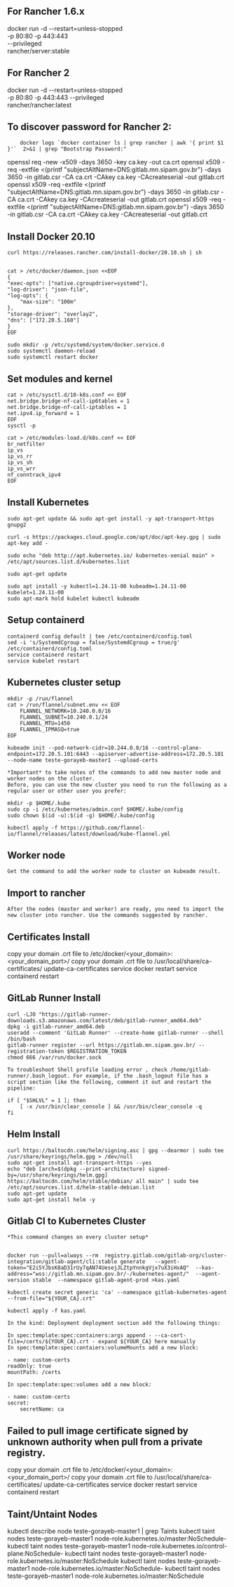 ## For Rancher 1.6.x
docker run -d --restart=unless-stopped \
	-p 80:80 -p 443:443 \
	--privileged \
	rancher/server:stable

## For Rancher 2 
docker run -d --restart=unless-stopped \
  	-p 80:80 -p 443:443 --privileged  \
	rancher/rancher:latest

## To discover password for Rancher 2:
        docker logs `docker container ls | grep rancher | awk '{ print $1 }'`  2>&1 | grep "Bootstrap Password:"


openssl req -new -x509 -days 3650 -key ca.key -out ca.crt
openssl x509 -req -extfile <(printf "subjectAltName=DNS:gitlab.mn.sipam.gov.br") -days 3650 -in gitlab.csr -CA ca.crt -CAkey ca.key -CAcreateserial -out gitlab.crt
openssl x509 -req -extfile <(printf "subjectAltName=DNS:gitlab.mn.sipam.gov.br") -days 3650 -in gitlab.csr -CA ca.crt -CAkey ca.key -CAcreateserial -out gitlab.crt
openssl x509 -req -extfile <(printf "subjectAltName=DNS:gitlab.mn.sipam.gov.br") -days 3650 -in gitlab.csr -CA ca.crt -CAkey ca.key -CAcreateserial -out gitlab.crt



## Install Docker 20.10

    curl https://releases.rancher.com/install-docker/20.10.sh | sh


    cat > /etc/docker/daemon.json <<EOF
    {
    "exec-opts": ["native.cgroupdriver=systemd"],
    "log-driver": "json-file",
    "log-opts": {
        "max-size": "100m"
    },
    "storage-driver": "overlay2",
    "dns": ["172.20.5.160"]
    }
    EOF

    sudo mkdir -p /etc/systemd/system/docker.service.d
    sudo systemctl daemon-reload
    sudo systemctl restart docker

## Set modules and kernel 
    cat > /etc/sysctl.d/10-k8s.conf << EOF
    net.bridge.bridge-nf-call-ip6tables = 1
    net.bridge.bridge-nf-call-iptables = 1
    net.ipv4.ip_forward = 1
    EOF
    sysctl -p

    cat > /etc/modules-load.d/k8s.conf << EOF
    br_netfilter
    ip_vs
    ip_vs_rr
    ip_vs_sh
    ip_vs_wrr
    nf_conntrack_ipv4
    EOF


## Install Kubernetes
    sudo apt-get update && sudo apt-get install -y apt-transport-https gnupg2

    curl -s https://packages.cloud.google.com/apt/doc/apt-key.gpg | sudo apt-key add -

    sudo echo "deb http://apt.kubernetes.io/ kubernetes-xenial main" > /etc/apt/sources.list.d/kubernetes.list

    sudo apt-get update

    sudo apt install -y kubectl=1.24.11-00 kubeadm=1.24.11-00 kubelet=1.24.11-00
    sudo apt-mark hold kubelet kubectl kubeadm

## Setup containerd
    containerd config default | tee /etc/containerd/config.toml
    sed -i 's/SystemdCgroup = false/SystemdCgroup = true/g' /etc/containerd/config.toml  
    service containerd restart
    service kubelet restart  

## Kubernetes cluster setup
    mkdir -p /run/flannel
    cat > /run/flannel/subnet.env << EOF
        FLANNEL_NETWORK=10.240.0.0/16
        FLANNEL_SUBNET=10.240.0.1/24
        FLANNEL_MTU=1450
        FLANNEL_IPMASQ=true
    EOF

    kubeadm init --pod-network-cidr=10.244.0.0/16 --control-plane-endpoint=172.20.5.101:6443 --apiserver-advertise-address=172.20.5.101 --node-name teste-gorayeb-master1 --upload-certs 

    *Important* to take notes of the commands to add new master node and worker nodes on the cluster.
    Before, you can use the new cluster you need to run the following as a regular user or other user you prefer:

    mkdir -p $HOME/.kube
    sudo cp -i /etc/kubernetes/admin.conf $HOME/.kube/config
    sudo chown $(id -u):$(id -g) $HOME/.kube/config

    kubectl apply -f https://github.com/flannel-io/flannel/releases/latest/download/kube-flannel.yml


## Worker node

    Get the command to add the worker node to cluster on kubeadm result.


## Import to rancher

    After the nodes (master and worker) are ready, you need to import the new cluster into rancher. Use the commands suggested by rancher.

## Certificates Install
  copy your domain .crt file to /etc/docker/<your_domain>:<your_domain_port>/
  copy your domain .crt file to /usr/local/share/ca-certificates/
  update-ca-certificates
  service docker restart
  service containerd restart


## GitLab Runner Install
    curl -LJO "https://gitlab-runner-downloads.s3.amazonaws.com/latest/deb/gitlab-runner_amd64.deb"
    dpkg -i gitlab-runner_amd64.deb
    useradd --comment 'GitLab Runner' --create-home gitlab-runner --shell /bin/bash
    gitlab-runner register --url https://gitlab.mn.sipam.gov.br/ --registration-token $REGISTRATION_TOKEN
    chmod 666 /var/run/docker.sock

    To troubleshoot Shell profile loading error , check /home/gitlab-runner/.bash_logout. For example, if the .bash_logout file has a script section like the following, comment it out and restart the pipeline:

    if [ "$SHLVL" = 1 ]; then
        [ -x /usr/bin/clear_console ] && /usr/bin/clear_console -q
    fi

## Helm Install 
    curl https://baltocdn.com/helm/signing.asc | gpg --dearmor | sudo tee /usr/share/keyrings/helm.gpg > /dev/null
    sudo apt-get install apt-transport-https --yes
    echo "deb [arch=$(dpkg --print-architecture) signed-by=/usr/share/keyrings/helm.gpg] https://baltocdn.com/helm/stable/debian/ all main" | sudo tee /etc/apt/sources.list.d/helm-stable-debian.list
    sudo apt-get update
    sudo apt-get install helm -y

## Gitlab CI to Kubernetes Cluster
    *This command changes on every cluster setup*


    docker run --pull=always --rm  registry.gitlab.com/gitlab-org/cluster-integration/gitlab-agent/cli:stable generate   --agent-token="E2i5YJbsK8aD31rUy7qAN74UesejJLZtpYnnkgVjx7uX3iHxAQ"  --kas-address="wss://gitlab.mn.sipam.gov.br/-/kubernetes-agent/"  --agent-version stable  --namespace gitlab-agent-prod >kas.yaml

    kubectl create secret generic 'ca' --namespace gitlab-kubernetes-agent --from-file="${YOUR_CA}.crt"

    kubectl apply -f kas.yaml

    In the kind: Deployment deployment section add the following things:

    In spec:template:spec:containers:args append - --ca-cert-file=/certs/${YOUR_CA}.crt - expand ${YOUR_CA} here manually
    In spec:template:spec:contaiers:volumeMounts add a new block:

    - name: custom-certs
    readOnly: true
    mountPath: /certs

    In spec:template:spec:volumes add a new block:

    - name: custom-certs
    secret:
        secretName: ca

## Failed to pull image certificate signed by unknown authority when pull from a private registry.

  copy your domain .crt file to /etc/docker/<your_domain>:<your_domain_port>/
  copy your domain .crt file to /usr/local/share/ca-certificates/
  update-ca-certificates
  service docker restart
  service containerd restart

## Taint/Untaint Nodes
kubectl describe node teste-gorayeb-master1 | grep Taints
kubectl taint nodes teste-gorayeb-master1 node-role.kubernetes.io/master:NoSchedule-
kubectl taint nodes teste-gorayeb-master1 node-role.kubernetes.io/control-plane:NoSchedule-
kubectl taint nodes teste-gorayeb-master1 node-role.kubernetes.io/master:NoSchedule
kubectl taint nodes teste-gorayeb-master1 node-role.kubernetes.io/master:NoSchedule-
kubectl taint nodes teste-gorayeb-master1 node-role.kubernetes.io/master:NoSchedule